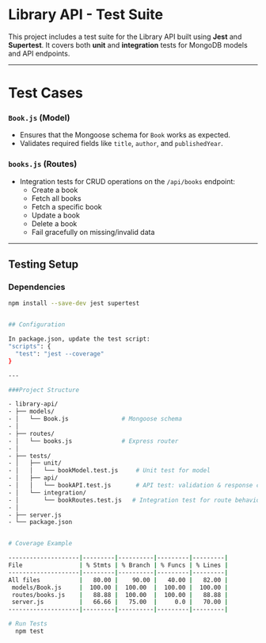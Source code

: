 # Library API - Test Suite 

This project includes a test suite for the Library API built using **Jest** and **Supertest**. It covers both **unit** and **integration** tests for MongoDB models and API endpoints.

---
# Test Cases

### `Book.js` (Model)
- Ensures that the Mongoose schema for `Book` works as expected.
- Validates required fields like `title`, `author`, and `publishedYear`.

###  `books.js` (Routes)
- Integration tests for CRUD operations on the `/api/books` endpoint:
  - Create a book
  - Fetch all books
  - Fetch a specific book
  - Update a book
  - Delete a book
  - Fail gracefully on missing/invalid data

---

##  Testing Setup

###  Dependencies

```bash
npm install --save-dev jest supertest


## Configuration

In package.json, update the test script:
"scripts": {
  "test": "jest --coverage"
}

---

###Project Structure

- library-api/
- ├── models/
- │   └── Book.js               # Mongoose schema
- │
- ├── routes/
- │   └── books.js              # Express router
- │
- ├── tests/
- │   ├── unit/
- │   │   └── bookModel.test.js     # Unit test for model
- │   ├── api/
- │   │   └── bookAPI.test.js       # API test: validation & response codes
- │   └── integration/
- │       └── bookRoutes.test.js   # Integration test for route behavior
- │
- ├── server.js
- └── package.json


# Coverage Example

--------------------|---------|----------|---------|---------|
File                | % Stmts | % Branch | % Funcs | % Lines |
--------------------|---------|----------|---------|---------|
All files           |   80.00 |    90.00 |   40.00 |   82.00 |
 models/Book.js     |  100.00 |  100.00  |  100.00 |  100.00 |
 routes/books.js    |   88.88 |  100.00  |  100.00 |   88.88 |
 server.js          |   66.66 |   75.00  |     0.0 |   70.00 |
--------------------|---------|----------|---------|---------|

# Run Tests
  npm test
